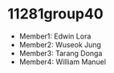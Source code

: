 # 11281group40

* Member1: Edwin Lora
* Member2: Wuseok Jung
* Member3: Tarang Donga
* Member4: William Manuel
